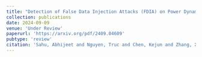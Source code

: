 ```yaml
---
title: "Detection of False Data Injection Attacks (FDIA) on Power Dynamical Systems With a State Prediction Method"
collection: publications
date: 2024-09-09
venue: 'Under Review'
paperurl: 'https://arxiv.org/pdf/2409.04609'
pubtype: 'review'
citation: 'Sahu, Abhijeet and Nguyen, Truc and Chen, Kejun and Zhang, Xiangyu and Hassanaly, Malik (2024).&quot; Detection of False Data Injection Attacks (FDIA) on Power Dynamical Systems With a State Prediction Method.&quot; <i>Under Review</i>.'
---
```

